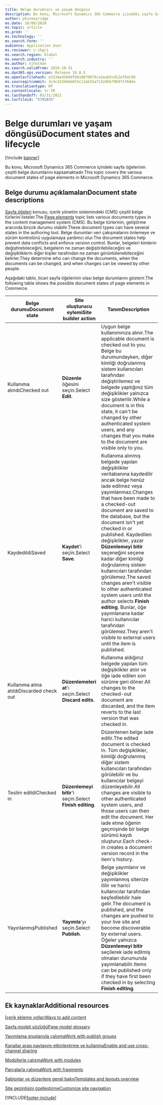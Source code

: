 ```yaml
---
title: Belge durumları ve yaşam döngüsü
description: Bu konu, Microsoft Dynamics 365 Commerce içindeki sayfa öğelerinin çeşitli belge durumlarını kapsamaktadır.
author: phinneyridge
ms.date: 10/09/2020
ms.topic: article
ms.prod: ''
ms.technology: ''
ms.search.form: ''
audience: Application User
ms.reviewer: v-chgri
ms.search.region: Global
ms.search.industry: ''
ms.author: niholman
ms.search.validFrom: 2019-10-31
ms.dyn365.ops.version: Release 10.0.5
ms.openlocfilehash: e3334e4284df681907d879ca2eab5cd12e764c99
ms.sourcegitcommit: 3cdc42346bb653c13ab33a7142dbb7969f1f6dda
ms.translationtype: HT
ms.contentlocale: tr-TR
ms.lasthandoff: 03/31/2021
ms.locfileid: "5792835"
---
```

# <a name="document-states-and-lifecycle"></a><span data-ttu-id="4ecb2-103">Belge durumları ve yaşam döngüsü</span><span class="sxs-lookup"><span data-stu-id="4ecb2-103">Document states and lifecycle</span></span>

[!include [banner](includes/banner.md)]

<span data-ttu-id="4ecb2-104">Bu konu, Microsoft Dynamics 365 Commerce içindeki sayfa öğelerinin çeşitli belge durumlarını kapsamaktadır.</span><span class="sxs-lookup"><span data-stu-id="4ecb2-104">This topic covers the various document states of page elements in Microsoft Dynamics 365 Commerce.</span></span>

## <a name="document-state-descriptions"></a><span data-ttu-id="4ecb2-105">Belge durumu açıklamaları</span><span class="sxs-lookup"><span data-stu-id="4ecb2-105">Document state descriptions</span></span>

<span data-ttu-id="4ecb2-106">[Sayfa öğeleri](page-elements-overview.md) konusu, içerik yönetim sistemindeki (CMS) çeşitli belge türlerini listeler.</span><span class="sxs-lookup"><span data-stu-id="4ecb2-106">The [Page elements](page-elements-overview.md) topic lists various documents types in the content management system (CMS).</span></span> <span data-ttu-id="4ecb2-107">Bu belge türlerinin, geliştirme aracında birçok durumu olabilir.</span><span class="sxs-lookup"><span data-stu-id="4ecb2-107">These document types can have several states in the authoring tool.</span></span> <span data-ttu-id="4ecb2-108">Belge durumları veri çakışmalarını önlemeye ve sürüm kontrolünü uygulamaya yardımcı olur.</span><span class="sxs-lookup"><span data-stu-id="4ecb2-108">The document states help prevent data conflicts and enforce version control.</span></span> <span data-ttu-id="4ecb2-109">Bunlar, belgeleri kimlerin değiştirebileceğini, belgelerin ne zaman değiştirilebileceğini ve değişikliklerin diğer kişiler tarafından ne zaman görüntülenebileceğini belirler.</span><span class="sxs-lookup"><span data-stu-id="4ecb2-109">They determine who can change the documents, when the documents can be changed, and when changes can be viewed by other people.</span></span>

<span data-ttu-id="4ecb2-110">Aşağıdaki tablo, ticari sayfa öğelerinin olası belge durumlarını gösterir.</span><span class="sxs-lookup"><span data-stu-id="4ecb2-110">The following table shows the possible document states of page elements in Commerce.</span></span>

| <span data-ttu-id="4ecb2-111">Belge durumu</span><span class="sxs-lookup"><span data-stu-id="4ecb2-111">Document state</span></span>      | <span data-ttu-id="4ecb2-112">Site oluşturucu eylemi</span><span class="sxs-lookup"><span data-stu-id="4ecb2-112">Site builder action</span></span>        | <span data-ttu-id="4ecb2-113">Tanım</span><span class="sxs-lookup"><span data-stu-id="4ecb2-113">Description</span></span>                                                  |
| ------------------- | -------------------------- | ------------------------------------------------------------ |
| <span data-ttu-id="4ecb2-114">Kullanıma alındı</span><span class="sxs-lookup"><span data-stu-id="4ecb2-114">Checked out</span></span>         | <span data-ttu-id="4ecb2-115">**Düzenle** öğesini seçin.</span><span class="sxs-lookup"><span data-stu-id="4ecb2-115">Select **Edit**.</span></span>           | <span data-ttu-id="4ecb2-116">Uygun belge kullanımınıza alınır.</span><span class="sxs-lookup"><span data-stu-id="4ecb2-116">The applicable document is checked out to you.</span></span> <span data-ttu-id="4ecb2-117">Belge bu durumundayken, diğer kimliği doğrulanmış sistem kullanıcıları tarafından değiştirilemez ve belgede yaptığınız tüm değişiklikler yalnızca size gösterilir.</span><span class="sxs-lookup"><span data-stu-id="4ecb2-117">While a document is in this state, it can't be changed by other authenticated system users, and any changes that you make to the document are visible only to you.</span></span> |
| <span data-ttu-id="4ecb2-118">Kaydedildi</span><span class="sxs-lookup"><span data-stu-id="4ecb2-118">Saved</span></span>               | <span data-ttu-id="4ecb2-119">**Kaydet**'i seçin.</span><span class="sxs-lookup"><span data-stu-id="4ecb2-119">Select **Save**.</span></span>           | <span data-ttu-id="4ecb2-120">Kullanıma alınmış belgede yapılan değişiklikler veritabanına kaydedilir ancak belge henüz iade edilmez veya yayımlanmaz.</span><span class="sxs-lookup"><span data-stu-id="4ecb2-120">Changes that have been made to a checked-out document are saved to the database, but the document isn't yet checked in or published.</span></span> <span data-ttu-id="4ecb2-121">Kaydedilen değişiklikler, yazar **Düzenlemeyi bitir** seçeneğini seçene kadar diğer kimliği doğrulanmış sistem kullanıcıları tarafından görülemez.</span><span class="sxs-lookup"><span data-stu-id="4ecb2-121">The saved changes aren't visible to other authenticated system users until the author selects **Finish editing**.</span></span> <span data-ttu-id="4ecb2-122">Bunlar, öğe yayımlanana kadar harici kullanıcılar tarafından görülemez.</span><span class="sxs-lookup"><span data-stu-id="4ecb2-122">They aren't visible to external users until the item is published.</span></span> |
| <span data-ttu-id="4ecb2-123">Kullanıma alma atıldı</span><span class="sxs-lookup"><span data-stu-id="4ecb2-123">Discarded check out</span></span> | <span data-ttu-id="4ecb2-124">**Düzenlemeleri at**'ı seçin.</span><span class="sxs-lookup"><span data-stu-id="4ecb2-124">Select **Discard edits**.</span></span>  | <span data-ttu-id="4ecb2-125">Kullanıma aldığınız belgede yapılan tüm değişiklikler atılır ve öğe iade edilen son sürüme geri döner.</span><span class="sxs-lookup"><span data-stu-id="4ecb2-125">All changes to the checked-out document are discarded, and the item reverts to the last version that was checked in.</span></span> |
| <span data-ttu-id="4ecb2-126">Teslim edildi</span><span class="sxs-lookup"><span data-stu-id="4ecb2-126">Checked in</span></span>          | <span data-ttu-id="4ecb2-127">**Düzenlemeyi bitir**'i seçin.</span><span class="sxs-lookup"><span data-stu-id="4ecb2-127">Select **Finish editing**.</span></span> | <span data-ttu-id="4ecb2-128">Düzenlenen belge iade edilir.</span><span class="sxs-lookup"><span data-stu-id="4ecb2-128">The edited document is checked in.</span></span> <span data-ttu-id="4ecb2-129">Tüm değişiklikler, kimliği doğrulanmış diğer sistem kullanıcıları tarafından görülebilir ve bu kullanıcılar belgeyi düzenleyebilir.</span><span class="sxs-lookup"><span data-stu-id="4ecb2-129">All changes are visible to other authenticated system users, and those users can then edit the document.</span></span> <span data-ttu-id="4ecb2-130">Her iade etme öğenin geçmişinde bir belge sürümü kaydı oluşturur.</span><span class="sxs-lookup"><span data-stu-id="4ecb2-130">Each check-in creates a document version record in the item's history.</span></span> |
| <span data-ttu-id="4ecb2-131">Yayınlanmış</span><span class="sxs-lookup"><span data-stu-id="4ecb2-131">Published</span></span>           | <span data-ttu-id="4ecb2-132">**Yayımla**'yı seçin.</span><span class="sxs-lookup"><span data-stu-id="4ecb2-132">Select **Publish**.</span></span>        | <span data-ttu-id="4ecb2-133">Belge yayımlanır ve değişiklikler yayımlanmış sitenize itilir ve harici kullanıcılar tarafından keşfedilebilir hale gelir.</span><span class="sxs-lookup"><span data-stu-id="4ecb2-133">The document is published, and the changes are pushed to your live site and become discoverable by external users.</span></span> <span data-ttu-id="4ecb2-134">Öğeler yalnızca **Düzenlemeyi bitir** seçilerek iade edilmiş olmaları durumunda yayımlanabilir.</span><span class="sxs-lookup"><span data-stu-id="4ecb2-134">Items can be published only if they have first been checked in by selecting **Finish editing**.</span></span> |

## <a name="additional-resources"></a><span data-ttu-id="4ecb2-135">Ek kaynaklar</span><span class="sxs-lookup"><span data-stu-id="4ecb2-135">Additional resources</span></span>

[<span data-ttu-id="4ecb2-136">İçerik ekleme yolları</span><span class="sxs-lookup"><span data-stu-id="4ecb2-136">Ways to add content</span></span>](add-manage-content.md)

[<span data-ttu-id="4ecb2-137">Sayfa modeli sözlüğü</span><span class="sxs-lookup"><span data-stu-id="4ecb2-137">Page model glossary</span></span>](page-elements-overview.md)

[<span data-ttu-id="4ecb2-138">Yayımlama gruplarıyla çalışma</span><span class="sxs-lookup"><span data-stu-id="4ecb2-138">Work with publish groups</span></span>](publish-groups.md)

[<span data-ttu-id="4ecb2-139">Kanallar arası paylaşımı etkinleştirme ve kullanma</span><span class="sxs-lookup"><span data-stu-id="4ecb2-139">Enable and use cross-channel sharing</span></span>](cross-channel-sharing.md)

[<span data-ttu-id="4ecb2-140">Modüllerle çalışma</span><span class="sxs-lookup"><span data-stu-id="4ecb2-140">Work with modules</span></span>](work-with-modules.md)

[<span data-ttu-id="4ecb2-141">Parçalarla çalışma</span><span class="sxs-lookup"><span data-stu-id="4ecb2-141">Work with fragments</span></span>](work-with-fragments.md)

[<span data-ttu-id="4ecb2-142">Şablonlar ve düzenlere genel bakış</span><span class="sxs-lookup"><span data-stu-id="4ecb2-142">Templates and layouts overview</span></span>](templates-layouts-overview.md)

[<span data-ttu-id="4ecb2-143">Site gezintisini özelleştirme</span><span class="sxs-lookup"><span data-stu-id="4ecb2-143">Customize site navigation</span></span>](customize-site-navigation.md)


[!INCLUDE[footer-include](../includes/footer-banner.md)]